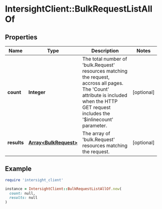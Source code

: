 # IntersightClient::BulkRequestListAllOf

## Properties

| Name | Type | Description | Notes |
| ---- | ---- | ----------- | ----- |
| **count** | **Integer** | The total number of &#39;bulk.Request&#39; resources matching the request, accross all pages. The &#39;Count&#39; attribute is included when the HTTP GET request includes the &#39;$inlinecount&#39; parameter. | [optional] |
| **results** | [**Array&lt;BulkRequest&gt;**](BulkRequest.md) | The array of &#39;bulk.Request&#39; resources matching the request. | [optional] |

## Example

```ruby
require 'intersight_client'

instance = IntersightClient::BulkRequestListAllOf.new(
  count: null,
  results: null
)
```

